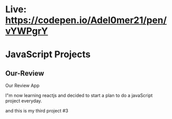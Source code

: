 # Live: https://codepen.io/Adel0mer21/pen/vYWPgrY

# JavaScript Projects

## Our-Review
Our Review App 

I"m now learning reactjs and decided to start a plan to do a javaScript project everyday.

and this is my third project #3
